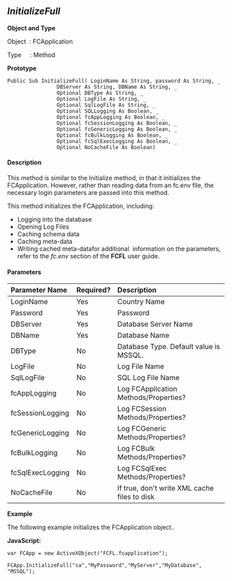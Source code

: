 _InitializeFull_
----------------

**Object and Type**

Object  : FCApplication

Type     : Method

**Prototype**

```
Public Sub InitializeFull( LoginName As String, password As String, _
				DBServer As String, DBName As String, _
				Optional DBType As String, _
				Optional LogFile As String, _
				Optional SqlLogFile As String, _
				Optional SQLLogging As Boolean, _
				Optional fcAppLogging As Boolean, _
				Optional fcSessionLogging As Boolean, _
				Optional fcGenericLogging As Boolean, _
				Optional fcBulkLogging As Boolean, _
				Optional fcSqlExecLogging As Boolean, _
				Optional NoCacheFile As Boolean)
```

#### Description

This method is similar to the Initialize method, in that it initializes the FCApplication. However, rather than reading data from an fc.env file, the necessary login parameters are passed into this method.

This method initializes the FCApplication, including:

*  Logging into the database
*  Opening Log Files
*  Caching schema data
*  Caching meta-data
*  Writing cached meta-datafor additional  information on the parameters,  refer to the _fc.env_ section of the **FCFL** user guide.

#### Parameters

| Parameter Name | Required? | Description |
|:--- |:--- |:--- |
| LoginName | Yes | Country Name |
| Password | Yes | Password |
| DBServer | Yes | Database Server Name |
| DBName | Yes | Database Name |
| DBType | No | Database Type. Default value is MSSQL. |
| LogFile | No | Log File Name |
| SqlLogFile | No | SQL Log File Name |
| fcAppLogging | No | Log FCApplication Methods/Properties? |
| fcSessionLogging | No | Log FCSession Methods/Properties? |
| fcGenericLogging | No | Log FCGeneric Methods/Properties? |
| fcBulkLogging | No | Log FCBulk Methods/Properties? |
| fcSqlExecLogging | No | Log FCSqlExec Methods/Properties? |
| NoCacheFile | No | If true, don't write XML cache files to disk |

**Example**

The following example initializes the FCApplication object..

**JavaScript:**
```
var FCApp = new ActiveXObject("FCFL.fcapplication");

FCApp.InitializeFull("sa","MyPassword","MyServer","MyDatabase", "MSSQL");
```